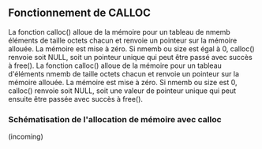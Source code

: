 ## Fonctionnement de CALLOC
La fonction calloc() alloue de la mémoire pour un tableau de nmemb éléments de taille octets chacun et renvoie un pointeur sur la mémoire allouée. La mémoire est mise à zéro. Si nmemb ou size est égal à 0, calloc() renvoie soit NULL, soit un pointeur unique qui peut être passé avec succès à free().
La fonction calloc() alloue de la mémoire pour un tableau d'éléments nmemb de taille octets chacun et renvoie un pointeur sur la mémoire allouée. La mémoire est mise à zéro. Si nmemb ou size est 0, calloc() renvoie soit NULL, soit une valeur de pointeur unique qui peut ensuite être passée avec succès à free().

### Schématisation de l'allocation de mémoire avec calloc

(incoming)
